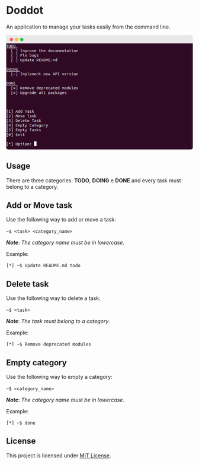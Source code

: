 # Doddot

An application to manage your tasks easily from the command line.

<img src="screenshot/doddot.png" alt="Doddot screenshot">

## Usage

There are three categories: **TODO**, **DOING** e **DONE** and every task must belong to a category.

## Add or Move task

Use the following way to add or move a task:

`~$ <task> <category_name>`

***Note***: *The category name must be in lowercase*.

Example:

```
[*] ~$ Update README.md todo
```

## Delete task

Use the following way to delete a task:

`~$ <task>`

***Note***: *The task must belong to a category*.

Example:

```
[*] ~$ Remove deprecated modules
```

## Empty category

Use the following way to empty a category:

`~$ <category_name>`

***Note***: *The category name must be in lowercase*.

Example:

```
[*] ~$ done
```

## License

This project is licensed under [MIT License](LICENSE).
